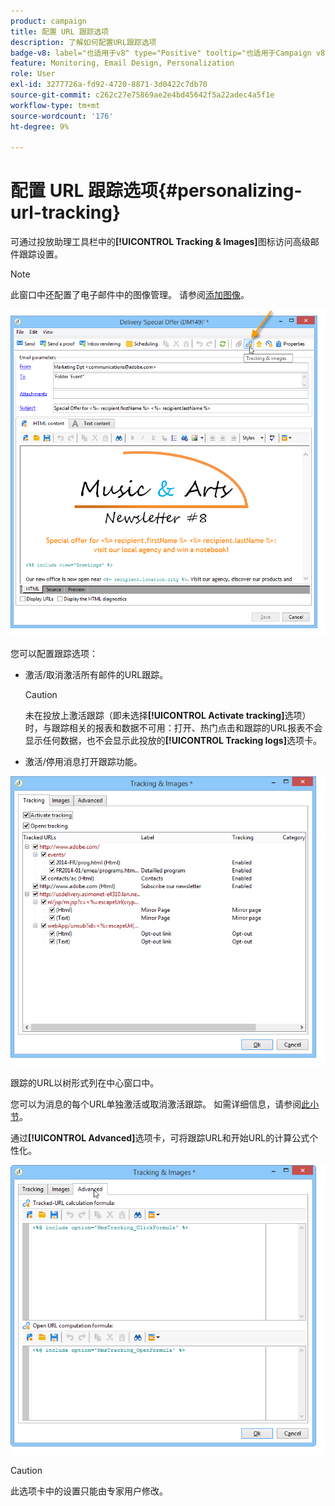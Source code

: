 ```yaml
---
product: campaign
title: 配置 URL 跟踪选项
description: 了解如何配置URL跟踪选项
badge-v8: label="也适用于v8" type="Positive" tooltip="也适用于Campaign v8"
feature: Monitoring, Email Design, Personalization
role: User
exl-id: 3277726a-fd92-4720-8871-3d0422c7db70
source-git-commit: c262c27e75869ae2e4bd45642f5a22adec4a5f1e
workflow-type: tm+mt
source-wordcount: '176'
ht-degree: 9%

---
```


# 配置 URL 跟踪选项{#personalizing-url-tracking}

可通过投放助理工具栏中的&#x200B;**[!UICONTROL Tracking & Images]**&#x200B;图标访问高级邮件跟踪设置。

>[!NOTE]
>
>此窗口中还配置了电子邮件中的图像管理。 请参阅[添加图像](defining-the-email-content.md#adding-images)。

![](assets/s_ncs_user_email_del_tracking_ico.png)

您可以配置跟踪选项：

* 激活/取消激活所有邮件的URL跟踪。

  >[!CAUTION]
  >
  >未在投放上激活跟踪（即未选择&#x200B;**[!UICONTROL Activate tracking]**&#x200B;选项）时，与跟踪相关的报表和数据不可用：打开、热门点击和跟踪的URL报表不会显示任何数据，也不会显示此投放的&#x200B;**[!UICONTROL Tracking logs]**&#x200B;选项卡。

* 激活/停用消息打开跟踪功能。

![](assets/s_ncs_user_email_del_tracking_param.png)

跟踪的URL以树形式列在中心窗口中。

您可以为消息的每个URL单独激活或取消激活跟踪。 如需详细信息，请参阅[此小节](how-to-configure-tracked-links.md)。

通过&#x200B;**[!UICONTROL Advanced]**&#x200B;选项卡，可将跟踪URL和开始URL的计算公式个性化。

![](assets/s_ncs_user_email_del_tracking_param_adv.png)

>[!CAUTION]
>
>此选项卡中的设置只能由专家用户修改。
